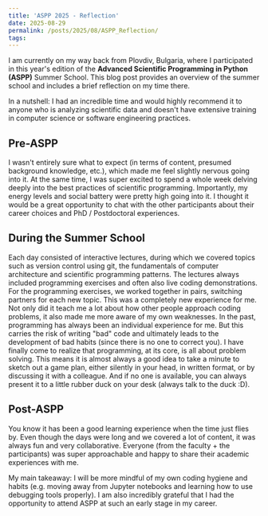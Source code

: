 ```yaml
---
title: 'ASPP 2025 - Reflection'
date: 2025-08-29
permalink: /posts/2025/08/ASPP_Reflection/
tags:
---
```

I am currently on my way back from Plovdiv, Bulgaria, where I participated in this year's edition of the **Advanced Scientific Programming in Python (ASPP)** Summer School.
This blog post provides an overview of the summer school and includes a brief reflection on my time there.

In a nutshell: I had an incredible time and would highly recommend it to anyone  who is analyzing scientific data and doesn't have extensive training in computer science or software engineering practices.

## Pre-ASPP
I wasn't entirely sure what to expect (in terms of content, presumed background knowledge, etc.), which made me feel slightly nervous going into it. At the same time, I was super excited to spend a whole week delving deeply into the best practices of scientific programming. Importantly, my energy levels and social battery were pretty high going into it.
I thought it would be a great opportunity to chat with the other participants about their career choices and PhD / Postdoctoral experiences.

## During the Summer School
Each day consisted of interactive lectures, during which we covered topics such as version control using git, the fundamentals of computer architecture and scientific programming patterns.
The lectures always included programming exercises and often also live coding demonstrations. For the programming exercises, we worked together in pairs, switching partners for each new topic.
This was a completely new experience for me. Not only did it teach me a lot about how other people approach coding problems, it also made me more aware of my own weaknesses. 
In the past, programming has always been an individual experience for me. But this carries the risk of 
writing "bad" code and ultimately leads to the development of bad habits (since there is no one to correct you).
I have finally come to realize that programming, at its core, is all about problem solving.
This means it is almost always a good idea to take a minute to sketch out a game plan, either silently in your head, in written format, or by discussing it with a colleague. And if no one is available, you can always present it to a little rubber duck on your desk (always talk to the duck :D).


## Post-ASPP 
You know it has been a good learning experience when the time just flies by. Even though the days were long and we covered a lot of content, it was always fun and very collaborative.
Everyone (from the faculty + the participants) was super approachable and happy to share their academic experiences with me. 

My main takeaway: I will be more mindful of my own coding hygiene and habits (e.g. moving away from Jupyter notebooks and learning how to use debugging tools properly).
I am also incredibly grateful that I had the opportunity to attend ASPP at such an early stage in my career. 




